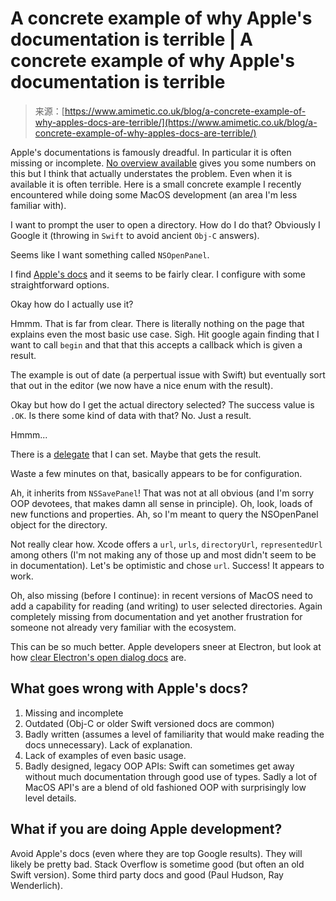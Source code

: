 <!--yml
category: 未分类
date: 2024-05-27 14:34:21
-->

# A concrete example of why Apple's documentation is terrible | A concrete example of why Apple's documentation is terrible

> 来源：[https://www.amimetic.co.uk/blog/a-concrete-example-of-why-apples-docs-are-terrible/](https://www.amimetic.co.uk/blog/a-concrete-example-of-why-apples-docs-are-terrible/)

Apple's documentations is famously dreadful. In particular it is often missing or incomplete. [No overview available](https://nooverviewavailable.com/) gives you some numbers on this but I think that actually understates the problem. Even when it is available it is often terrible. Here is a small concrete example I recently encountered while doing some MacOS development (an area I'm less familiar with).

I want to prompt the user to open a directory. How do I do that? Obviously I Google it (throwing in `Swift` to avoid ancient `Obj-C` answers).

Seems like I want something called `NSOpenPanel`.

I find [Apple's docs](https://developer.apple.com/documentation/appkit/nsopenpanel) and it seems to be fairly clear. I configure with some straightforward options.

Okay how do I actually use it?

Hmmm. That is far from clear. There is literally nothing on the page that explains even the most basic use case. Sigh. Hit google again finding that I want to call `begin` and that that this accepts a callback which is given a result.

The example is out of date (a perpertual issue with Swift) but eventually sort that out in the editor (we now have a nice enum with the result).

Okay but how do I get the actual directory selected? The success value is `.OK`. Is there some kind of data with that? No. Just a result.

Hmmm...

There is a [delegate](https://developer.apple.com/documentation/appkit/nsopensavepaneldelegate) that I can set. Maybe that gets the result.

Waste a few minutes on that, basically appears to be for configuration.

Ah, it inherits from `NSSavePanel`! That was not at all obvious (and I'm sorry OOP devotees, that makes damn all sense in principle). Oh, look, loads of new functions and properties. Ah, so I'm meant to query the NSOpenPanel object for the directory.

Not really clear how. Xcode offers a `url`, `urls`, `directoryUrl`, `representedUrl` among others (I'm not making any of those up and most didn't seem to be in documentation). Let's be optimistic and chose `url`. Success! It appears to work.

Oh, also missing (before I continue): in recent versions of MacOS need to add a capability for reading (and writing) to user selected directories. Again completely missing from documentation and yet another frustration for someone not already very familiar with the ecosystem.

This can be so much better. Apple developers sneer at Electron, but look at how [clear Electron's open dialog docs](https://electronjs.org/docs/api/dialog#dialogshowopendialogbrowserwindow-options) are.

## What goes wrong with Apple's docs?

1.  Missing and incomplete
2.  Outdated (Obj-C or older Swift versioned docs are common)
3.  Badly written (assumes a level of familiarity that would make reading the docs unnecessary). Lack of explanation.
4.  Lack of examples of even basic usage.
5.  Badly designed, legacy OOP APIs: Swift can sometimes get away without much documentation through good use of types. Sadly a lot of MacOS API's are a blend of old fashioned OOP with surprisingly low level details.

## What if you are doing Apple development?

Avoid Apple's docs (even where they are top Google results). They will likely be pretty bad. Stack Overflow is sometime good (but often an old Swift version). Some third party docs and good (Paul Hudson, Ray Wenderlich).